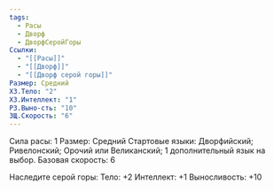 ```yaml
---
tags:
  - Расы
  - Дворф
  - ДворфСеройГоры
Ссылки:
  - "[[Расы]]"
  - "[[Дворф]]"
  - "[[Дворф серой горы]]"
Размер: Средний
ХЗ.Тело: "2"
ХЗ.Интеллект: "1"
РЗ.Выно-сть: "10"
ЗЩ.Скорость: "6"
---
```

Сила расы: 1
Размер: Средний
Стартовые языки: Дворфийский; Ривелонский; Орочий или Великанский; 1 дополнительный язык на выбор.
Базовая скорость: 6

Наследите серой горы:
Тело: +2
Интеллект: +1
Выносливость: +10



